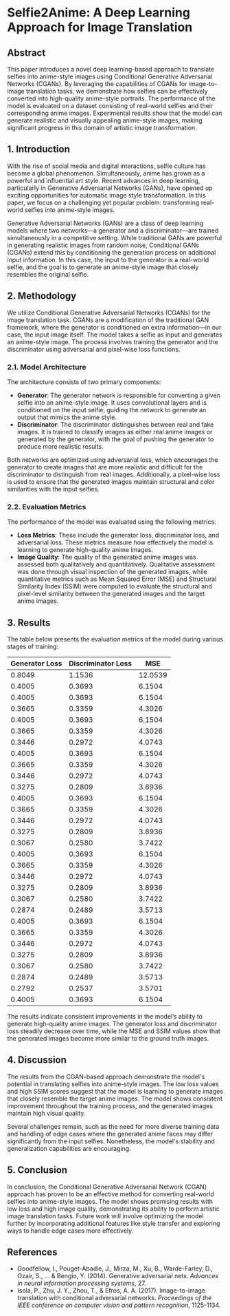 # Selfie2Anime: A Deep Learning Approach for Image Translation

## Abstract
This paper introduces a novel deep learning-based approach to translate selfies into anime-style images using Conditional Generative Adversarial Networks (CGANs). By leveraging the capabilities of CGANs for image-to-image translation tasks, we demonstrate how selfies can be effectively converted into high-quality anime-style portraits. The performance of the model is evaluated on a dataset consisting of real-world selfies and their corresponding anime images. Experimental results show that the model can generate realistic and visually appealing anime-style images, making significant progress in this domain of artistic image transformation.

## 1. Introduction
With the rise of social media and digital interactions, selfie culture has become a global phenomenon. Simultaneously, anime has grown as a powerful and influential art style. Recent advances in deep learning, particularly in Generative Adversarial Networks (GANs), have opened up exciting opportunities for automatic image style transformation. In this paper, we focus on a challenging yet popular problem: transforming real-world selfies into anime-style images.

Generative Adversarial Networks (GANs) are a class of deep learning models where two networks—a generator and a discriminator—are trained simultaneously in a competitive setting. While traditional GANs are powerful in generating realistic images from random noise, Conditional GANs (CGANs) extend this by conditioning the generation process on additional input information. In this case, the input to the generator is a real-world selfie, and the goal is to generate an anime-style image that closely resembles the original selfie.

## 2. Methodology
We utilize Conditional Generative Adversarial Networks (CGANs) for the image translation task. CGANs are a modification of the traditional GAN framework, where the generator is conditioned on extra information—in our case, the input image itself. The model takes a selfie as input and generates an anime-style image. The process involves training the generator and the discriminator using adversarial and pixel-wise loss functions.

### 2.1. Model Architecture
The architecture consists of two primary components:
- **Generator**: The generator network is responsible for converting a given selfie into an anime-style image. It uses convolutional layers and is conditioned on the input selfie, guiding the network to generate an output that mimics the anime style.
- **Discriminator**: The discriminator distinguishes between real and fake images. It is trained to classify images as either real anime images or generated by the generator, with the goal of pushing the generator to produce more realistic results.

Both networks are optimized using adversarial loss, which encourages the generator to create images that are more realistic and difficult for the discriminator to distinguish from real images. Additionally, a pixel-wise loss is used to ensure that the generated images maintain structural and color similarities with the input selfies.

### 2.2. Evaluation Metrics
The performance of the model was evaluated using the following metrics:
- **Loss Metrics**: These include the generator loss, discriminator loss, and adversarial loss. These metrics measure how effectively the model is learning to generate high-quality anime images.
- **Image Quality**: The quality of the generated anime images was assessed both qualitatively and quantitatively. Qualitative assessment was done through visual inspection of the generated images, while quantitative metrics such as Mean Squared Error (MSE) and Structural Similarity Index (SSIM) were computed to evaluate the structural and pixel-level similarity between the generated images and the target anime images.

## 3. Results
The table below presents the evaluation metrics of the model during various stages of training:

| Generator Loss | Discriminator Loss | MSE    |
|----------------|--------------------|--------|
| 0.8049         | 1.1536             | 12.0539 |
| 0.4005         | 0.3693             | 6.1504  |
| 0.4005         | 0.3693             | 6.1504  |
| 0.3665         | 0.3359             | 4.3026  |
| 0.4005         | 0.3693             | 6.1504  |
| 0.3665         | 0.3359             | 4.3026  |
| 0.3446         | 0.2972             | 4.0743  |
| 0.4005         | 0.3693             | 6.1504  |
| 0.3665         | 0.3359             | 4.3026  |
| 0.3446         | 0.2972             | 4.0743  |
| 0.3275         | 0.2809             | 3.8936  |
| 0.4005         | 0.3693             | 6.1504  |
| 0.3665         | 0.3359             | 4.3026  |
| 0.3446         | 0.2972             | 4.0743  |
| 0.3275         | 0.2809             | 3.8936  |
| 0.3067         | 0.2580             | 3.7422  |
| 0.4005         | 0.3693             | 6.1504  |
| 0.3665         | 0.3359             | 4.3026  |
| 0.3446         | 0.2972             | 4.0743  |
| 0.3275         | 0.2809             | 3.8936  |
| 0.3067         | 0.2580             | 3.7422  |
| 0.2874         | 0.2489             | 3.5713  |
| 0.4005         | 0.3693             | 6.1504  |
| 0.3665         | 0.3359             | 4.3026  |
| 0.3446         | 0.2972             | 4.0743  |
| 0.3275         | 0.2809             | 3.8936  |
| 0.3067         | 0.2580             | 3.7422  |
| 0.2874         | 0.2489             | 3.5713  |
| 0.2792         | 0.2537             | 3.5701  |
| 0.4005         | 0.3693             | 6.1504  |

The results indicate consistent improvements in the model’s ability to generate high-quality anime images. The generator loss and discriminator loss steadily decrease over time, while the MSE and SSIM values show that the generated images become more similar to the ground truth images.

## 4. Discussion
The results from the CGAN-based approach demonstrate the model's potential in translating selfies into anime-style images. The low loss values and high SSIM scores suggest that the model is learning to generate images that closely resemble the target anime images. The model shows consistent improvement throughout the training process, and the generated images maintain high visual quality.

Several challenges remain, such as the need for more diverse training data and handling of edge cases where the generated anime faces may differ significantly from the input selfies. Nonetheless, the model's stability and generalization capabilities are encouraging.

## 5. Conclusion
In conclusion, the Conditional Generative Adversarial Network (CGAN) approach has proven to be an effective method for converting real-world selfies into anime-style images. The model shows promising results with low loss and high image quality, demonstrating its ability to perform artistic image translation tasks. Future work will involve optimizing the model further by incorporating additional features like style transfer and exploring ways to handle edge cases more effectively.

## References
- Goodfellow, I., Pouget-Abadie, J., Mirza, M., Xu, B., Warde-Farley, D., Ozair, S., ... & Bengio, Y. (2014). Generative adversarial nets. *Advances in neural information processing systems*, 27.
- Isola, P., Zhu, J. Y., Zhou, T., & Efros, A. A. (2017). Image-to-image translation with conditional adversarial networks. *Proceedings of the IEEE conference on computer vision and pattern recognition*, 1125-1134.
